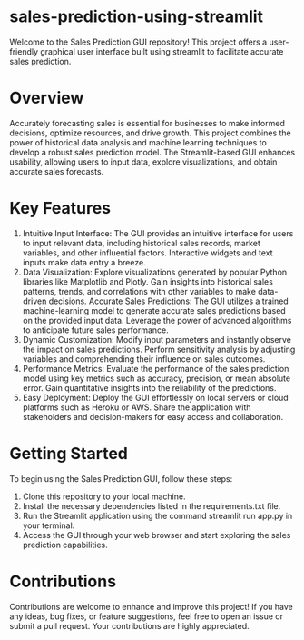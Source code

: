 # sales-prediction-using-streamlit
Welcome to the Sales Prediction GUI repository! This project offers a user-friendly graphical user interface built using streamlit to facilitate accurate sales prediction.

# Overview
Accurately forecasting sales is essential for businesses to make informed decisions, optimize resources, and drive growth. This project combines the power of historical data analysis and machine learning techniques to develop a robust sales prediction model. The Streamlit-based GUI enhances usability, allowing users to input data, explore visualizations, and obtain accurate sales forecasts.

# Key Features
1. Intuitive Input Interface: The GUI provides an intuitive interface for users to input relevant data, including historical sales records, market variables, and other influential factors. Interactive widgets and text inputs make data entry a breeze.
2. Data Visualization: Explore visualizations generated by popular Python libraries like Matplotlib and Plotly. Gain insights into historical sales patterns, trends, and correlations with other variables to make data-driven decisions.
Accurate Sales Predictions: The GUI utilizes a trained machine-learning model to generate accurate sales predictions based on the provided input data. Leverage the power of advanced algorithms to anticipate future sales performance.
3. Dynamic Customization: Modify input parameters and instantly observe the impact on sales predictions. Perform sensitivity analysis by adjusting variables and comprehending their influence on sales outcomes.
4. Performance Metrics: Evaluate the performance of the sales prediction model using key metrics such as accuracy, precision, or mean absolute error. Gain quantitative insights into the reliability of the predictions.
5. Easy Deployment: Deploy the GUI effortlessly on local servers or cloud platforms such as Heroku or AWS. Share the application with stakeholders and decision-makers for easy access and collaboration.

# Getting Started
To begin using the Sales Prediction GUI, follow these steps:
1. Clone this repository to your local machine.
2. Install the necessary dependencies listed in the requirements.txt file.
3. Run the Streamlit application using the command streamlit run app.py in your terminal.
4. Access the GUI through your web browser and start exploring the sales prediction capabilities.

# Contributions
Contributions are welcome to enhance and improve this project! If you have any ideas, bug fixes, or feature suggestions, feel free to open an issue or submit a pull request. Your contributions are highly appreciated.
